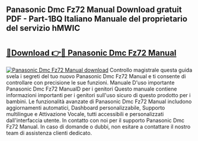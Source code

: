 ## Panasonic Dmc Fz72 Manual Download gratuit PDF - Part-1BQ Italiano Manuale del proprietario del servizio hMWIC

# <h2><a href="http://dfdd6wg.blite.top/?on=Panasonic+Dmc+Fz72+Manual">🔗Download 👉🔴 Panasonic Dmc Fz72 Manual</a></h2>

[![Panasonic Dmc Fz72 Manual download](https://i.imgur.com/lujVjoI.png)](http://dfdd6wg.blite.top/?on=Panasonic+Dmc+Fz72+Manual)
Controllo magistrale questa guida svela i segreti del tuo nuovo Panasonic Dmc Fz72 Manual e ti consente di controllare con precisione le sue funzioni. Manuale D'uso importante Panasonic Dmc Fz72 ManualD per i genitori Questo manuale contiene informazioni importanti per i genitori sull'uso sicuro di questo prodotto per i bambini. Le funzionalità avanzate di Panasonic Dmc Fz72 Manual includono aggiornamenti automatici, Dashboard personalizzabile, Supporto multilingue e Attivazione Vocale, tutti accessibili e personalizzati dall'interfaccia utente. In contatto con noi per il supporto Panasonic Dmc Fz72 Manual. In caso di domande o dubbi, non esitare a contattare il nostro team di assistenza clienti dedicato.
